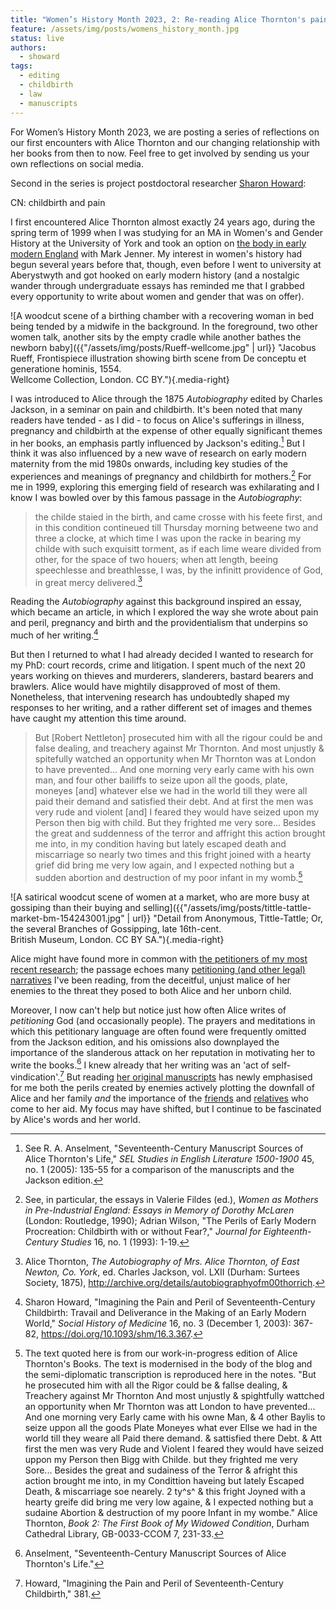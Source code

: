 ```yaml
---
title: "Women’s History Month 2023, 2: Re-reading Alice Thornton's pains and perils"
feature: /assets/img/posts/womens_history_month.jpg
status: live
authors:
  - showard
tags:
  - editing
  - childbirth
  - law
  - manuscripts
---
```


For Women’s History Month 2023, we are posting a series of reflections on our first encounters with Alice Thornton and our changing relationship with her books from then to now. Feel free to get involved by sending us your own reflections on social media.

Second in the series is project postdoctoral researcher [Sharon Howard](https://thornton.kdl.kcl.ac.uk/people/showard/):

CN: childbirth and pain

I first encountered Alice Thornton almost exactly 24 years ago, during
the spring term of 1999 when I was studying for an MA in Women's and
Gender History at the University of York and took an option on [the body
in early modern England](https://web.archive.org/web/20040529230032/http:/www.york.ac.uk/depts/hist/gsp/Options/option_428562_Jenner.htm) with Mark
Jenner.
My interest in women's history had begun several years before that,
though, even before I went to university at Aberystwyth and got hooked
on early modern history (and a nostalgic wander through undergraduate
essays has reminded me that I grabbed every opportunity to write about
women and gender that was on offer).

![A woodcut scene of a birthing chamber with a recovering woman in bed being tended by a midwife in the background. In the foreground, two other women talk, another sits by the empty cradle while another bathes the newborn baby]({{"/assets/img/posts/Rueff-wellcome.jpg" | url}} "Jacobus Rueff, Frontispiece illustration showing birth scene from De conceptu et generatione hominis, 1554. <br>Wellcome Collection, London. CC BY."){.media-right}

I was introduced to Alice through the 1875
_Autobiography_ edited by Charles Jackson, in a seminar on pain and
childbirth. It's been noted that many readers have tended - as I did -
to focus on Alice's sufferings in illness, pregnancy and childbirth at
the expense of other equally significant themes in her books, an
emphasis partly influenced by Jackson's editing.[^1] But I think it was
also influenced by a new wave of research on early modern maternity from
the mid 1980s onwards, including key studies of the experiences and
meanings of pregnancy and childbirth for mothers.[^2] For me in 1999,
exploring this emerging field of research was exhilarating and I know I
was bowled over by this famous passage in the _Autobiography_:

> the childe staied in the birth, and came crosse with his feete first,
> and in this condition contineued till Thursday morning betweene two
> and three a clocke, at which time I was upon the racke in bearing my
> childe with such exquisitt torment, as if each lime weare divided from
> other, for the space of two houers; when att length, beeing
> speechlesse and breathlesse, I was, by the infinitt providence of God,
> in great mercy delivered.[^3]

Reading the _Autobiography_ against this background inspired an essay,
which became an article, in which I explored the way she wrote about
pain and peril, pregnancy and birth and the providentialism that underpins so much
of her writing.[^4]

But then I returned to what I had already decided I wanted to research
for my PhD: court records, crime and litigation. I spent much of the
next 20 years working on thieves and murderers, slanderers, bastard
bearers and brawlers. Alice would have mightily disapproved of most of
them. Nonetheless, that intervening research has undoubtedly shaped my
responses to her writing, and a rather different set of images and themes
have caught my attention this time around.

> But [Robert Nettleton] prosecuted him
> with all the rigour could be and false dealing, and treachery against
> Mr Thornton. And most unjustly & spitefully watched an opportunity
> when Mr Thornton was at London to have prevented... And one morning
> very early came with his own man, and four other bailiffs to seize
> upon all the goods, plate, moneyes [and] whatever else we had in the
> world till they were all paid their demand and satisfied their debt.
> And at first the men was very rude and violent [and] I feared they
> would have seized upon my Person then big with child. But they
> frighted me very sore... Besides the great and suddenness of the
> terror and affright this action brought me into, in my condition
> having but lately escaped death and miscarriage so nearly two times
> and this fright joined with a hearty grief did bring me very low
> again, and I expected nothing but a sudden abortion and destruction of
> my poor infant in my womb.[^5]

![A satirical woodcut scene of women at a market, who are more busy at gossiping than their buying and selling]({{"/assets/img/posts/tittle-tattle-market-bm-154243001.jpg" | url}} "Detail from Anonymous, Tittle-Tattle; Or, the several Branches of Gossipping, late 16th-cent. <br>British Museum, London. CC BY SA."){.media-right}

Alice might have found more in common with [the petitioners
of my most recent research](https://petitioning.history.ac.uk/); the passage echoes many [petitioning (and other
legal) narratives](https://earlymodernnotes.wordpress.com/2020/08/13/women-gender-and-non-lethal-violence-in-quarter-sessions-petitioning-narratives/) I've been
reading,
from the deceitful, unjust malice of her enemies to the threat they
posed to both Alice and her unborn child.

Moreover, I now can't help but notice just how often Alice writes of
_petitioning_ God (and occasionally people). The prayers and meditations
in which this petitionary language are often found were frequently
omitted from the Jackson edition, and his omissions also downplayed the
importance of the slanderous attack on her reputation in motivating her to write
the books.[^6] I knew already that her writing was an 'act of
self-vindication'.[^7] But reading [her original manuscripts](https://thornton.kdl.kcl.ac.uk/posts/blog/2022-06-23-two-missing-thornton-manuscripts/) has newly emphasised for me both the perils created by enemies actively plotting
the downfall of Alice and her family _and_ the importance of the [friends](<https://thornton.kdl.kcl.ac.uk/posts/blog/2024-03-01-alice-and-daphne/>) and
[relatives](https://thornton.kdl.kcl.ac.uk/posts/blog/2023-02-13-AliceThorntonsHeart-Blog/)
who come to her aid. My focus may have shifted, but I
continue to be fascinated by Alice's words and her world.

[^1]:
    See R. A. Anselment, "Seventeenth-Century Manuscript Sources of
    Alice Thornton's Life," _SEL Studies in English Literature
    1500-1900_ 45, no. 1 (2005): 135-55 for a comparison of the
    manuscripts and the Jackson edition.

[^2]:
    See, in particular, the essays in Valerie Fildes (ed.), _Women as Mothers in Pre-Industrial England: Essays in Memory of Dorothy McLaren_ (London: Routledge, 1990);
    Adrian Wilson, "The Perils of Early Modern Procreation: Childbirth
    with or without Fear?," _Journal for Eighteenth-Century Studies_ 16,
    no. 1 (1993): 1-19.

[^3]:
    Alice Thornton, _The Autobiography of Mrs. Alice Thornton, of East
    Newton, Co. York_, ed. Charles Jackson, vol. LXII (Durham: Surtees
    Society, 1875),
    http://archive.org/details/autobiographyofm00thorrich.

[^4]:
    Sharon Howard, "Imagining the Pain and Peril of Seventeenth-Century
    Childbirth: Travail and Deliverance in the Making of an Early
    Modern World," _Social History of Medicine_ 16, no. 3 (December 1,
    2003): 367-82, https://doi.org/10.1093/shm/16.3.367.

[^5]:
    The text quoted here is from our work-in-progress edition of Alice
    Thornton's Books. The text is modernised in the body of the blog
    and the semi-diplomatic transcription is reproduced here in the
    notes. "But he prosecuted him with all the Rigor could be & fallse
    dealing, & Treachery against Mr Thornton And most unjustly &
    spightfully wattched an opportunity when Mr Thornton was att London
    to have prevented... And one morning very Early came with his owne
    Man, & 4 other Baylis to seize uppon all the goods Plate Moneyes
    what ever Ellse we had in the world till they weare all Paid there
    demand. & sattisfied there Debt. & Att first the men was very Rude
    and Violent I feared they would have seized uppon my Person then
    Bigg with Childe. but they frighted me very Sore... Besides the
    great and sudainess of the Terror & afright this action brought me
    into, in my Condittion haveing but lately Escaped Death, &
    miscarriage soe nearely. 2 ty^s^ & this fright Joyned with a hearty
    greife did bring me very low againe, & I expected nothing but a
    sudaine Abortion & destruction of my poore Infant in my wombe."
    Alice Thornton, _Book 2: The First Book of My Widowed Condition_,
    Durham Cathedral Library, GB-0033-CCOM 7, 231-33.

[^6]:
    Anselment, "Seventeenth-Century Manuscript Sources of Alice
    Thornton's Life."

[^7]:
    Howard, "Imagining the Pain and Peril of Seventeenth-Century
    Childbirth," 381.
